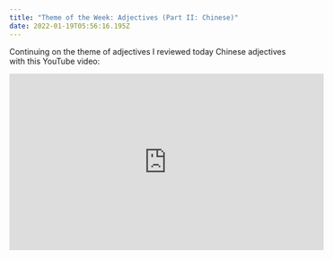 ```yaml
---
title: "Theme of the Week: Adjectives (Part II: Chinese)"
date: 2022-01-19T05:56:16.195Z
---
```

Continuing on the theme of adjectives I reviewed today Chinese adjectives with this YouTube video:

<div class="tube-embed">
<iframe width="560" height="315" src="https://www.youtube.com/embed/zZe4hH67UZw" title="YouTube video player" frameborder="0" allow="accelerometer; autoplay; clipboard-write; encrypted-media; gyroscope; picture-in-picture" allowfullscreen></iframe>
</div>